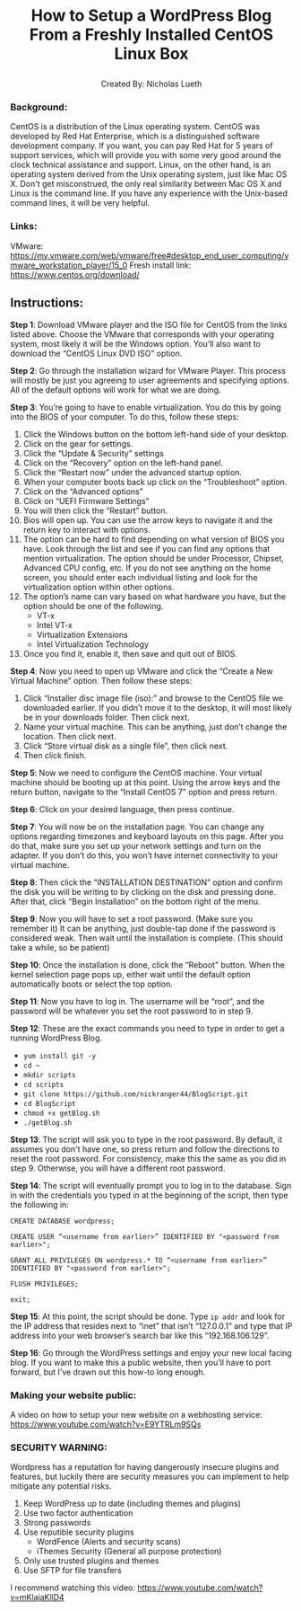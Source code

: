 # <p align="center"> How to Setup a WordPress Blog From a Freshly Installed CentOS Linux Box </p>
<p align="center"> Created By: Nicholas Lueth </p>

### Background: 
CentOS is a distribution of the Linux operating system. CentOS was developed by Red Hat Enterprise, which is a distinguished software development company. If you want, you can pay Red Hat for 5 years of support services, which will provide you with some very good around the clock technical assistance and support. Linux, on the other hand, is an operating system derived from the Unix operating system, just like Mac OS X. Don't get misconstrued, the only real similarity between Mac OS X and Linux is the command line. If you have any experience with the Unix-based command lines, it will be very helpful.

### Links:
VMware: https://my.vmware.com/web/vmware/free#desktop_end_user_computing/vmware_workstation_player/15_0 
Fresh install link: https://www.centos.org/download/ 

## Instructions:
**Step 1**: 
Download VMware player and the ISO file for CentOS from the links listed above. Choose the VMware that corresponds with your operating system, most likely it will be the Windows option. You’ll also want to download the “CentOS Linux DVD ISO” option.

**Step 2**: 
Go through the installation wizard for VMware Player. This process will mostly be just you agreeing to user agreements and specifying options. All of the default options will work for what we are doing.

**Step 3**: 
You’re going to have to enable virtualization. You do this by going into the BIOS of your computer. To do this, follow these steps:
1.  Click the Windows button on the bottom left-hand side of your desktop.
2.  Click on the gear for settings.
3.  Click the “Update & Security” settings
4.	Click on the “Recovery” option on the left-hand panel.
5. 	Click the “Restart now” under the advanced startup option.
6. 	When your computer boots back up click on the “Troubleshoot” option.
7. 	Click on the “Advanced options”
8. 	Click on “UEFI Firmware Settings”
9. 	You will then click the “Restart”  button.
10.	Bios will open up. You can use the arrow keys to navigate it and the return key to interact with options. 
11.	The option can be hard to find depending on what version of BIOS you have. Look through the list and see if you can find any options that mention virtualization. The option should be under Processor, Chipset, Advanced CPU config, etc. If you do not see anything on the home screen, you should enter each individual listing and look for the virtualization option within other options.
12.	The option’s name can vary based on what hardware you have, but the option should be one of the following.
    - VT-x
    - Intel VT-x
    - Virtualization Extensions
    - Intel Virtualization Technology
13.	Once you find it, enable it, then save and quit out of BIOS.

**Step 4**: 
Now you need to open up VMware and click the “Create a New Virtual Machine” option. Then follow these steps:
1.	Click “Installer disc image file (iso):” and browse to the CentOS file we downloaded earlier. If you didn’t move it to the desktop, it will most likely be in your downloads folder. Then click next.
2.	Name your virtual machine. This can be anything, just don’t change the location. Then click next.
3.	Click “Store virtual disk as a single file”, then click next.
4.	Then click finish.

**Step 5**: 
Now we need to configure the CentOS machine. Your virtual machine should be booting up at this point. Using the arrow keys and the return button, navigate to the “Install CentOS 7” option and press return.

**Step 6**: 
Click on your desired language, then press continue.

**Step 7**: 
You will now be on the installation page. You can change any options regarding timezones and keyboard layouts on this page. After you do that, make sure you set up your network settings and turn on the adapter. If you don’t do this, you won’t have internet connectivity to your virtual machine.

**Step 8**: 
Then click the “INSTALLATION DESTINATION” option and confirm the disk you will be writing to by clicking on the disk and pressing done. After that, click “Begin Installation” on the bottom right of the menu.

**Step 9**: 
Now you will have to set a root password. (Make sure you remember it) It can be anything, just double-tap done if the password is considered weak. Then wait until the installation is complete. (This should take a while, so be patient)

**Step 10**: 
Once the installation is done, click the “Reboot" button. When the kernel selection page pops up, either wait until the default option automatically boots or select the top option.

**Step 11**: 
Now you have to log in. The username will be “root”, and the password will be whatever you set the root password to in step 9. 

**Step 12**: 
These are the exact commands you need to type in order to get a running WordPress Blog.
-	`yum install git -y`
-	`cd ~`
-	`mkdir scripts`
-	`cd scripts`
-	`git clone https://github.com/nickranger44/BlogScript.git`
-	`cd BlogScript`
-	`chmod +x getBlog.sh`
-	`./getBlog.sh`

**Step 13**: 
The script will ask you to type in the root password. By default, it assumes you don't have one, so press return and follow the directions to reset the root password. For consistency, make this the same as you did in step 9. Otherwise, you will have a different root password.

**Step 14**: 
The script will eventually prompt you to log in to the database. Sign in with the credentials you typed in at the beginning of the script, then type the following in:
``` 
CREATE DATABASE wordpress;

CREATE USER “<username from earlier>” IDENTIFIED BY "<password from earlier>";

GRANT ALL PRIVILEGES ON wordpress.* TO “<username from earlier>” IDENTIFIED BY "<password from earlier>";

FLUSH PRIVILEGES;

exit;
```
**Step 15**: 
At this point, the script should be done. Type `ip addr` and look for the IP address that resides next to “inet” that isn’t “127.0.0.1” and type that IP address into your web browser’s search bar like this “192.168.106.129”.

**Step 16**: 
Go through the WordPress settings and enjoy your new local facing blog. If you want to make this a public website, then you’ll have to port forward, but I’ve drawn out this how-to long enough.

### Making your website public:
A video on how to setup your new website on a webhosting service: https://www.youtube.com/watch?v=E9YTRLm9SQs

### SECURITY WARNING:
Wordpress has a reputation for having dangerously insecure plugins and features, but luckily there are security measures you can implement to help mitigate any potential risks. 
1. Keep WordPress up to date (including themes and plugins)
2. Use two factor authentication
3. Strong passwords
4. Use reputible security plugins
    * WordFence (Alerts and security scans)
    * iThemes Security (General all purpose protection)
5. Only use trusted plugins and themes
6. Use SFTP for file transfers

I recommend watching this video:
https://www.youtube.com/watch?v=mKlajaKllD4
